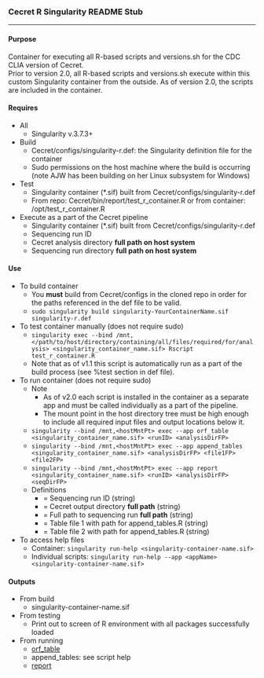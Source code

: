 ### Cecret R Singularity README Stub

***

#### Purpose
Container for executing all R-based scripts and versions.sh for the CDC CLIA version of Cecret.  
Prior to version 2.0, all R-based scripts and versions.sh execute within this custom Singularity container from the outside. As of version 2.0, the scripts are included in the container.

#### Requires
* All  
  * Singularity v.3.7.3+  
* Build  
  * Cecret/configs/singularity-r.def: the Singularity definition file for the container  
  * Sudo permissions on the host machine where the build is occurring (note AJW has been building on her Linux   subsystem for Windows)  
* Test  
  * Singularity container (*.sif) built from Cecret/configs/singularity-r.def  
  * From repo: Cecret/bin/report/test_r_container.R or from container: /opt/test_r_container.R  
* Execute as a part of the Cecret pipeline  
  * Singularity container (*.sif) built from Cecret/configs/singularity-r.def  
  * Sequencing run ID  
  * Cecret analysis directory __full path on host system__  
  * Sequencing run directory __full path on host system__  

#### Use
* To build container
  * You __must__ build from Cecret/configs in the cloned repo in order for the paths referenced in the def file to be valid.  
  * `sudo singularity build singularity-YourContainerName.sif singularity-r.def`  
* To test container manually (does not require sudo)  
  * `singularity exec --bind /mnt,</path/to/host/directory/containing/all/files/required/for/analysis> <singularity_container_name.sif> Rscript test_r_container.R`  
  * Note that as of v1.1 this script is automatically run as a part of the build process (see %test section in def file).  
* To run container (does not require sudo)
  * Note  
    * As of v2.0 each script is installed in the container as a separate app and must be called individually as a part of the pipeline.  
    * The mount point in the host directory tree must be high enough to include all required input files and output locations below it.  
  * `singularity --bind /mnt,<hostMntPt> exec --app orf_table <singularity_container_name.sif> <runID> <analysisDirFP>`  
  * `singularity --bind /mnt,<hostMntPt> exec --app append_tables <singularity_container_name.sif> <analysisDirFP> <file1FP> <file2FP>`  
  * `singularity --bind /mnt,<hostMntPt> exec --app report <singularity_container_name.sif> <runID> <analysisDirFP> <seqDirFP>`  
  * Definitions  
    * <runID> = Sequencing run ID (string)  
    * <analysisDirFP> = Cecret output directory __full path__ (string)  
    * <seqDirFP> = Full path to sequencing run __full path__ (string)  
    * <file1FP> = Table file 1 with path for append_tables.R (string)  
    * <file2FP> = Table file 2 with path for append_tables.R (string)  
* To access help files
  * Container: `singularity run-help <singularity-container-name.sif>`  
  * Individual scripts: `singularity run-help --app <appName> <singularity-container-name.sif>`  

#### Outputs
* From build  
  * singularity-container-name.sif  
* From testing  
  * Print out to screen of R environment with all packages successfully loaded  
* From running  
  * [orf_table](orf_table_README_stub.md)  
  * append_tables: see script help  
  * [report](report_README_stub.md)  

